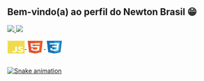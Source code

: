 ## Bem-vindo(a) ao perfil do Newton Brasil 😁

 <div>
   <a href="https://github.com/NewCB">
   <img height="180em" src="https://github-readme-stats.vercel.app/api?username=NewCB&show_icons=true&theme=merko&include_all_commits=true&count_private=true"/>
   <img height="180em" src="https://github-readme-stats.vercel.app/api/top-langs/?username=NewCB&layout=compact&langs_count=6&theme=merko"/>

</div>
<div style="display: inline_block"><br>
  <img align="center" alt="Js" height="30" width="40" src="https://raw.githubusercontent.com/devicons/devicon/master/icons/javascript/javascript-plain.svg">
  <img align="center" alt="HTML" height="30" width="40" src="https://raw.githubusercontent.com/devicons/devicon/master/icons/html5/html5-original.svg">
  <img align="center" alt="CSS" height="30" width="40" src="https://raw.githubusercontent.com/devicons/devicon/master/icons/css3/css3-original.svg">
</div>
 
 <br>
 
 
<div> 

 
  ![Snake animation](https://github.com/NewCB/NewCB/blob/output/github-contribution-grid-snake.svg)

</div>
